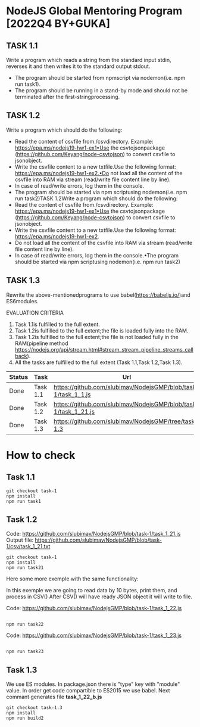 # NodeJS Global Mentoring Program [2022Q4 BY+GUKA]
## TASK 1.1
Write a program which reads a string from the standard input stdin, reverses it and then writes it to the standard output stdout.
- The program should be started from npmscript via nodemon(i.e. npm run task1).
- The program should be running in a stand-by mode and should not be terminated after the first-stringprocessing.

## TASK 1.2
Write a program which should do the following:
- Read the content of csvfile from./csvdirectory. Example: https://epa.ms/nodejs19-hw1-ex1•Use the csvtojsonpackage (https://github.com/Keyang/node-csvtojson) to convert csvfile to jsonobject.
- Write the csvfile content to a new txtfile.Use the following format: https://epa.ms/nodejs19-hw1-ex2.•Do not load all the content of the csvfile into RAM via stream (read/write file content line by line).
- In case of read/write errors, log them in the console.
- The program should be started via npm scriptusing nodemon(i.e. npm run task2)TASK 1.2Write a program which should do the following:
- Read the content of csvfile from./csvdirectory. Example: https://epa.ms/nodejs19-hw1-ex1•Use the csvtojsonpackage (https://github.com/Keyang/node-csvtojson) to convert csvfile to jsonobject.
- Write the csvfile content to a new txtfile.Use the following format: https://epa.ms/nodejs19-hw1-ex2.
- Do not load all the content of the csvfile into RAM via stream (read/write file content line by line).
- In case of read/write errors, log them in the console.•The program should be started via npm scriptusing nodemon(i.e. npm run task2)

## TASK 1.3
Rewrite the above-mentionedprograms to use babel(https://babeljs.io/)and ES6modules.

EVALUATION CRITERIA
 1. Task 1.1is fulfilled to the full extent.
 2. Task 1.2is fulfilled to the full extent;the file is loaded fully into the RAM.
 3. Task 1.2is fulfilled to the full extent;the file is not loaded fully in the RAM(pipeline method https://nodejs.org/api/stream.html#stream_stream_pipeline_streams_callback).
 4. All the tasks are fulfilled to the full extent (Task 1.1,Task 1.2,Task 1.3).

Status | Task | Url
-----|-----|--------
Done | Task 1.1 | https://github.com/slubimav/NodejsGMP/blob/task-1/task_1_1.js
Done | Task 1.2 | https://github.com/slubimav/NodejsGMP/blob/task-1/task_1_21.js
Done | Task 1.3 | https://github.com/slubimav/NodejsGMP/tree/task-1.3

# How to check

## Task 1.1

```
git checkout task-1
npm install
npm run task1

```

## Task 1.2

Code: https://github.com/slubimav/NodejsGMP/blob/task-1/task_1_21.js
Output file: https://github.com/slubimav/NodejsGMP/blob/task-1/csv/task_1_21.txt


```
git checkout task-1
npm install
npm run task21

```

Here some more exemple with the same functionality:

In this exemple we are going to read data by 10 bytes, print them, and process in CSV()
After CSV() will have ready JSON object it will write to file.


Code: https://github.com/slubimav/NodejsGMP/blob/task-1/task_1_22.js


```

npm run task22

```


Code: https://github.com/slubimav/NodejsGMP/blob/task-1/task_1_23.js


```

npm run task23

```


## Task 1.3

We use ES modules. In package.json there is "type" key with "module" value.
In order get code compartible to ES2015 we use babel.
Next commant generates file __task_1_22_b.js__

```
git checkout task-1.3
npm install
npm run build2

```
